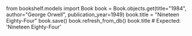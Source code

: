 from bookshelf.models import Book
book = Book.objects.get(title="1984", author="George Orwell", publication_year=1949)
book.title = "Nineteen Eighty-Four"
book.save()
book.refresh_from_db()
book.title  # Expected: 'Nineteen Eighty-Four'
